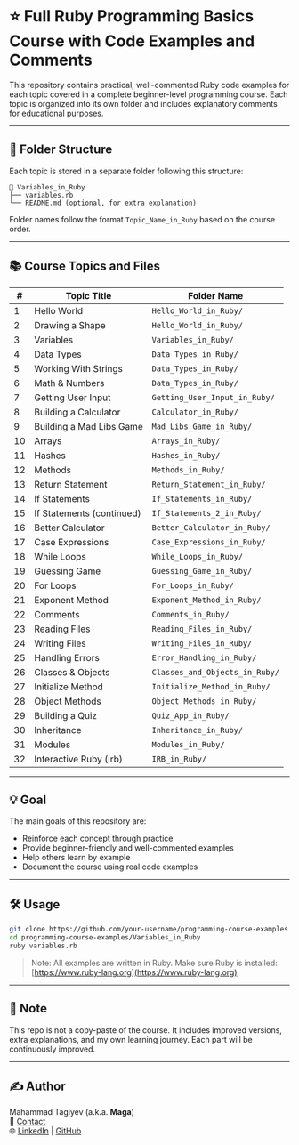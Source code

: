 # ⭐️ Full Ruby Programming Basics Course with Code Examples and Comments
This repository contains practical, well-commented Ruby code examples for each topic covered in a complete beginner-level programming course. Each topic is organized into its own folder and includes explanatory comments for educational purposes.



---

## 📁 Folder Structure

Each topic is stored in a separate folder following this structure:

```
📂 Variables_in_Ruby
├── variables.rb
└── README.md (optional, for extra explanation)
```

Folder names follow the format `Topic_Name_in_Ruby` based on the course order.

---

## 📚 Course Topics and Files

| #  | Topic Title                     | Folder Name                    |
|----|--------------------------------|--------------------------------|
| 1  | Hello World                    | `Hello_World_in_Ruby/`         |
| 2  | Drawing a Shape                | `Hello_World_in_Ruby/`         |
| 3  | Variables                      | `Variables_in_Ruby/`           |
| 4  | Data Types                     | `Data_Types_in_Ruby/`          |
| 5  | Working With Strings           | `Data_Types_in_Ruby/`          |
| 6  | Math & Numbers                 | `Data_Types_in_Ruby/`          |
| 7  | Getting User Input             | `Getting_User_Input_in_Ruby/`  |
| 8  | Building a Calculator          | `Calculator_in_Ruby/`          |
| 9  | Building a Mad Libs Game       | `Mad_Libs_Game_in_Ruby/`       |
|10  | Arrays                         | `Arrays_in_Ruby/`              |
|11  | Hashes                         | `Hashes_in_Ruby/`              |
|12  | Methods                        | `Methods_in_Ruby/`             |
|13  | Return Statement               | `Return_Statement_in_Ruby/`    |
|14  | If Statements                  | `If_Statements_in_Ruby/`       |
|15  | If Statements (continued)      | `If_Statements_2_in_Ruby/`     |
|16  | Better Calculator              | `Better_Calculator_in_Ruby/`   |
|17  | Case Expressions               | `Case_Expressions_in_Ruby/`    |
|18  | While Loops                    | `While_Loops_in_Ruby/`         |
|19  | Guessing Game                  | `Guessing_Game_in_Ruby/`       |
|20  | For Loops                      | `For_Loops_in_Ruby/`           |
|21  | Exponent Method                | `Exponent_Method_in_Ruby/`     |
|22  | Comments                       | `Comments_in_Ruby/`            |
|23  | Reading Files                  | `Reading_Files_in_Ruby/`       |
|24  | Writing Files                  | `Writing_Files_in_Ruby/`       |
|25  | Handling Errors                | `Error_Handling_in_Ruby/`      |
|26  | Classes & Objects              | `Classes_and_Objects_in_Ruby/` |
|27  | Initialize Method              | `Initialize_Method_in_Ruby/`   |
|28  | Object Methods                 | `Object_Methods_in_Ruby/`      |
|29  | Building a Quiz                | `Quiz_App_in_Ruby/`            |
|30  | Inheritance                    | `Inheritance_in_Ruby/`         |
|31  | Modules                        | `Modules_in_Ruby/`             |
|32  | Interactive Ruby (irb)         | `IRB_in_Ruby/`                 |

---

## 💡 Goal

The main goals of this repository are:

- Reinforce each concept through practice
- Provide beginner-friendly and well-commented examples
- Help others learn by example
- Document the course using real code examples

---

## 🛠️ Usage

```bash
git clone https://github.com/your-username/programming-course-examples.git
cd programming-course-examples/Variables_in_Ruby
ruby variables.rb
```

> Note: All examples are written in Ruby. Make sure Ruby is installed: [https://www.ruby-lang.org](https://www.ruby-lang.org)

---

## 📌 Note

This repo is not a copy-paste of the course. It includes improved versions, extra explanations, and my own learning journey. Each part will be continuously improved.

---

## ✍️ Author

Mahammad Tagiyev (a.k.a. **Maga**)  
📧 [Contact](mailto:tagiyevmahammad0@gmail.com)  
🌐 [LinkedIn](https://www.linkedin.com/in/mahammadtaghiyev/) | [GitHub](https://github.com/TaghiyevMahammad)

